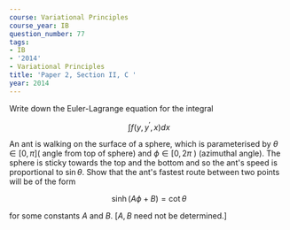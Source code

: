 ```yaml
---
course: Variational Principles
course_year: IB
question_number: 77
tags:
- IB
- '2014'
- Variational Principles
title: 'Paper 2, Section II, C '
year: 2014
---
```




Write down the Euler-Lagrange equation for the integral

$$\int f\left(y, y^{\prime}, x\right) d x$$

An ant is walking on the surface of a sphere, which is parameterised by $\theta \in[0, \pi]($ angle from top of sphere) and $\phi \in[0,2 \pi$ ) (azimuthal angle). The sphere is sticky towards the top and the bottom and so the ant's speed is proportional to $\sin \theta$. Show that the ant's fastest route between two points will be of the form

$$\sinh (A \phi+B)=\cot \theta$$

for some constants $A$ and $B$. $[A, B$ need not be determined.]